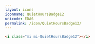 ```yaml
---
layout: icons
iconname: QuietHoursBadge12
unicode: EDA6
permalink: /icon/QuietHoursBadge12/
---
```


``` html
<i class="mi mi-QuietHoursBadge12"></i>
```
